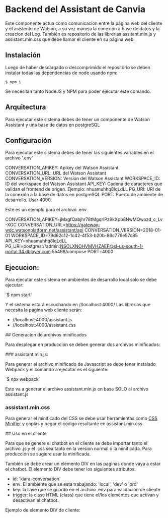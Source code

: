 # Backend del Assistant de Canvia

Este componente actua como comunicacion entre la página web del cliente y el asistente de Watson, a su vez maneja la conexion a base de datos y la creacion del Log. También es repositorio de las librerias assitant.min.js y assistant.min.css que debe llamar el cliente en su página web.


## Instalación

Luego de haber descargado o descomprimido el repositorio se deben instalar todas las dependencias de node usando npm:

`$ npm i`

Se necesitan tanto NodeJS y NPM para poder ejecutar este comando. 


## Arquitectura

Para ejecutar este sistema debes de tener un componente de Watson Assistant y una base de datos en postgreSQL


## Configuración

Para ejecutar este sistema debes de tener las siguientes variables en el archivo '.env'

CONVERSATION_APIKEY: Apikey del Watson Assistant
CONVERSATION_URL: URL del Watson Assistant
CONVERSATION_VERSION: Version del Watson Assistant 
WORKSPACE_ID: ID del workspace del Watson Assistant
API_KEY: Cadena de caracteres que validan el frontend de origen. Ejemplo: nhuamuhhq8lqLdLL
PG_URI: URI de la conexión a la base de datos en postgreSQL
PORT: Puerto de ambiente de desarrollo. Usar 4000.

Este es un ejemplo para el archivo .env

CONVERSATION_APIKEY=jMxgfQabjhr78tMgqrlPz9kXpb8NwMQwozd_c_Lv-XGC
CONVERSATION_URL=https://gateway-wdc.watsonplatform.net/assistant/api
CONVERSATION_VERSION=2018-01-01
WORKSPACE_ID=79d62c12-1c42-4f53-b20b-86c776e57c85
API_KEY=nhuamuhhq8lqLdLL
PG_URI=postgres://admin:NSOLXNOHVMVHZAEF@sl-us-south-1-portal.34.dblayer.com:55498/compose
PORT=4000


## Ejecucion: 

Para ejecutar este sistema en ambientes de desarrollo local solo se debe ejecutar:

´$ npm start´

Y el sistema estará escuchando en //localhost:4000/
Las librerias que necesita la página web cliente serán:

* //localhost:4000/assistant.js
* //localhost:4000/assistant.css


## Generacion de archivos minificados

Para desplegar en producción se deben generar dos archivos minificados: 

### assistant.min.js:

Para generar el archivo minificado de Javascript se debe tener instalado Webpack y el comando a ejecutar es el siguiente:

´$ npx webpack´

Esto va a generar el archivo assistant.min.js en base SOLO al archivo assistant.js


### assistant.min.css 

Para generar el minificado del CSS se debe usar herramientas como [CSS Minifier](https://cssminifier.com/) y copias y pegar el codigo resultante en assistant.min.css 


## Uso en el cliente

Para que se genere el chatbot en el cliente se debe importar tanto el archivo .js y el .css sea tanto en la version normal o la minificada. Para producción se sugiere usar la minificada. 

También se debe crear un elemento DIV en las paginas donde vaya a estar el chatbot. El elemento DIV debe tener los siguientes atributos:

*	id: 'kiara-conversation'
* env: El ambiente que se esta trabajando: 'local', 'dev' o 'prd'
* key: la llave que se guardo en el archivo .env para validación de cliente
* trigger: la clase HTML (class) que tiene el/los elementos que activan y desactivan el chatbot. 

Ejemplo de elemento DIV de cliente:

<link rel="stylesheet" href="//canvia-assistant-prd.mybluemix.net/assistant.min.css">
<div id="kiara-conversation" env="prd" key="cyaoV02maWP6YPEK" trigger="activarkiara"></div>
<script src="//canvia-assistant-prd.mybluemix.net/assistant.min.js"></script>



